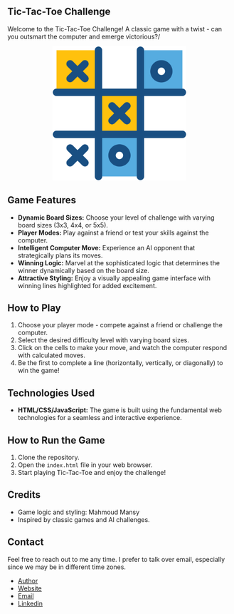 ## Tic-Tac-Toe Challenge

Welcome to the Tic-Tac-Toe Challenge! A classic game with a twist - can you outsmart the computer and emerge victorious?/


<p align="center">
  <img width="300" src="images/tic-tac-toe-svgrepo-com.svg" alt="Tic-Tac-Toe Preview">
</p>



## Game Features

- **Dynamic Board Sizes:** Choose your level of challenge with varying board sizes (3x3, 4x4, or 5x5).
- **Player Modes:** Play against a friend or test your skills against the computer.
- **Intelligent Computer Move:** Experience an AI opponent that strategically plans its moves.
- **Winning Logic:** Marvel at the sophisticated logic that determines the winner dynamically based on the board size.
- **Attractive Styling:** Enjoy a visually appealing game interface with winning lines highlighted for added excitement.

## How to Play

1. Choose your player mode - compete against a friend or challenge the computer.
2. Select the desired difficulty level with varying board sizes.
3. Click on the cells to make your move, and watch the computer respond with calculated moves.
4. Be the first to complete a line (horizontally, vertically, or diagonally) to win the game!

## Technologies Used

- **HTML/CSS/JavaScript:** The game is built using the fundamental web technologies for a seamless and interactive experience.

## How to Run the Game

1. Clone the repository.
2. Open the `index.html` file in your web browser.
3. Start playing Tic-Tac-Toe and enjoy the challenge!

## Credits
- Game logic and styling: Mahmoud Mansy
- Inspired by classic games and AI challenges.

## Contact
Feel free to reach out to me any time. I prefer to talk over email, especially since we may be in different time zones.


- [Author](https://github.com/AbdelrahmanAyman48/)
- [Website](https://vercel.com/abs-projects-a0d3e74b)
- [Email](mailto:Abdelrmanayman48@gmail.com)
- [Linkedin](https://www.linkedin.com/in/abdelrahman-ayman-290674252/)


